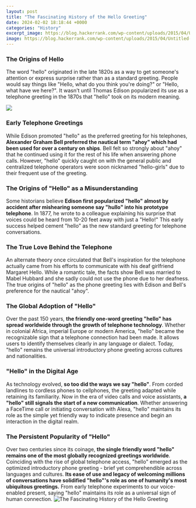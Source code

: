 ```yaml
---
layout: post
title: "The Fascinating History of the Hello Greeting"
date: 2024-02-02 18:18:44 +0000
categories: "History"
excerpt_image: https://blog.hackerrank.com/wp-content/uploads/2015/04/Untitled-Infographic-61.png
image: https://blog.hackerrank.com/wp-content/uploads/2015/04/Untitled-Infographic-61.png
---
```


### The Origins of Hello
The word "hello" originated in the late 1820s as a way to get someone's attention or express surprise rather than as a standard greeting. People would say things like "Hello, what do you think you're doing?" or "Hello, what have we here?". It wasn't until Thomas Edison popularized its use as a telephone greeting in the 1870s that "hello" took on its modern meaning. 

![](https://www.saturdayeveningpost.com/wp-content/uploads/satevepost/2017-11-20-hello-banner.jpeg)
### Early Telephone Greetings
While Edison promoted "hello" as the preferred greeting for his telephones, **Alexander Graham Bell preferred the nautical term "ahoy" which had been used for over a century on ships**. Bell felt so strongly about "ahoy" that he continued using it for the rest of his life when answering phone calls. However, "hello" quickly caught on with the general public and centralized telephone operators were soon nicknamed "hello-girls" due to their frequent use of the greeting.
### The Origins of "Hello" as a Misunderstanding
Some historians believe **Edison first popularized "hello" almost by accident after mishearing someone say "hullo" into his prototype telephone**. In 1877, he wrote to a colleague explaining his surprise that voices could be heard from 10-20 feet away with just a "Hello!" This early success helped cement "hello" as the new standard greeting for telephone conversations. 
### The True Love Behind the Telephone
An alternate theory once circulated that Bell's inspiration for the telephone actually came from his efforts to communicate with his deaf girlfriend Margaret Hello. While a romantic tale, the facts show Bell was married to Mabel Hubbard and she sadly could not use the phone due to her deafness. The true origins of "hello" as the phone greeting lies with Edison and Bell's preference for the nautical "ahoy".
### The Global Adoption of "Hello"
Over the past 150 years, **the friendly one-word greeting "hello" has spread worldwide through the growth of telephone technology**. Whether in colonial Africa, imperial Europe or modern America, "hello" became the recognizable sign that a telephone connection had been made. It allows users to identify themselves clearly in any language or dialect. Today, "hello" remains the universal introductory phone greeting across cultures and nationalities.
### "Hello" in the Digital Age 
As technology evolved, **so too did the ways we say "hello"**. From corded landlines to cordless phones to cellphones, the greeting adapted while retaining its familiarity. Now in the era of video calls and voice assistants, **a "hello" still signals the start of a new communication**. Whether answering a FaceTime call or initiating conversation with Alexa, "hello" maintains its role as the simple yet friendly way to indicate presence and begin an interaction in the digital realm.
### The Persistent Popularity of "Hello"
Over two centuries since its coinage, **the single friendly word "hello" remains one of the most globally recognized greetings worldwide**. Coinciding with the rise of global telephone access, "hello" emerged as the optimized introductory phone greeting - brief yet comprehendible across languages and cultures. **Its ease of use and legacy of welcoming millions of conversations have solidified "hello"'s role as one of humanity's most ubiquitous greetings.** From early telephone experiments to our voice-enabled present, saying "hello" maintains its role as a universal sign of human connection.
![The Fascinating History of the Hello Greeting](https://blog.hackerrank.com/wp-content/uploads/2015/04/Untitled-Infographic-61.png)